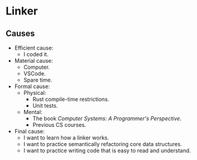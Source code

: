# Linker

## Causes

- Efficient cause:
  - I coded it.
- Material cause:
  - Computer.
  - VSCode.
  - Spare time.
- Formal cause:
  - Physical:
    - Rust compile-time restrictions.
    - Unit tests.
  - Mental:
    - The book _Computer Systems: A Programmer's Perspective_.
    - Previous CS courses.
- Final cause:
  - I want to learn how a linker works.
  - I want to practice semantically refactoring core data structures.
  - I want to practice writing code that is easy to read and understand.
